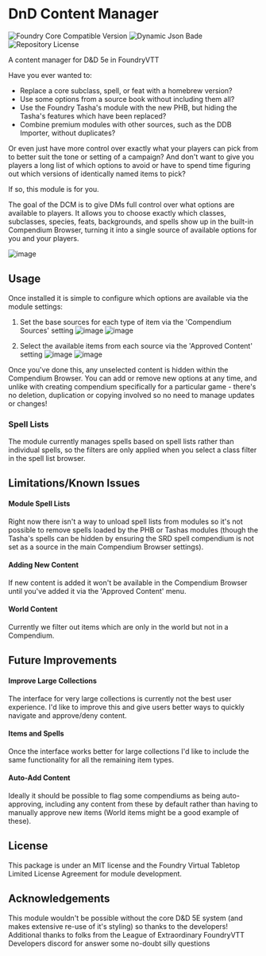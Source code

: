 # DnD Content Manager
![Foundry Core Compatible Version](https://img.shields.io/badge/dynamic/json.svg?url=https%3A%2F%2Fraw.githubusercontent.com%2Fjennis0%2Fdcm%2Fmain%2Fmodule.json&label=Foundry%20Version&query=$.compatibility.verified&colorB=orange)
![Dynamic Json Bade](https://img.shields.io/badge/dynamic/json?url=https%3A%2F%2Fraw.githubusercontent.com%2Fjennis0%2Fdcm%2Fmain%2Fmodule.json&query=$.relationships.systems%5B%3A1%5D.compatibility.minimum&label=DnD%205e%20Core%20Version&color=orange)
![Repository License](https://img.shields.io/github/license/jennis0/dcm)

A content manager for D&amp;D 5e in FoundryVTT


Have you ever wanted to:
- Replace a core subclass, spell, or feat with a homebrew version?
- Use some options from a source book without including them all?
- Use the Foundry Tasha's module with the new PHB, but hiding the Tasha's features which have been replaced?
- Combine premium modules with other sources, such as the DDB Importer, without duplicates?
  
Or even just have more control over exactly what your players can pick from to better suit the tone or setting of a campaign? And don't want to give you players a long list of which options to avoid or have to spend time figuring out which versions of identically named items to pick?

If so, this module is for you.

The goal of the DCM is to give DMs full control over what options are available to players. It allows you to choose exactly which classes, subclasses, species, feats, backgrounds, and spells show up in the built-in Compendium Browser, turning it into a single source of available options for you and your players.

![image](https://github.com/user-attachments/assets/4a674f26-b0a1-4dd8-9512-45149eb74636)

## Usage
Once installed it is simple to configure which options are available via the module settings:
1. Set the base sources for each type of item via the 'Compendium Sources' setting
   ![image](https://github.com/user-attachments/assets/c5133ff9-c8c5-4663-9d9a-e26ed5fd4813)
   ![image](https://github.com/user-attachments/assets/4f6369d8-dca4-412e-9bfd-81a8cbd4afb7)


3. Select the available items from each source via the 'Approved Content' setting
   ![image](https://github.com/user-attachments/assets/2b8fe88b-78b5-45f3-a9c8-02d6df16f431)
   ![image](https://github.com/user-attachments/assets/f6ae60a2-1c28-481b-aaf9-cc98585a1de1)


Once you've done this, any unselected content is hidden within the Compendium Browser. You can add or remove new options at any time, and unlike with creating compendium specifically for a particular game - there's no deletion, duplication or copying involved so no need to manage updates or changes!

### Spell Lists
The module currently manages spells based on spell lists rather than individual spells, so the filters are only applied when you select a class filter in the spell list browser. 

## Limitations/Known Issues

#### Module Spell Lists
Right now there isn't a way to unload spell lists from modules so it's not possible to remove spells loaded by the PHB or Tashas modules (though the Tasha's spells can be hidden by ensuring the SRD spell compendium is not set as a source in the main Compendium Browser settings).

#### Adding New Content
If new content is added it won't be available in the Compendium Browser until you've added it via the 'Approved Content' menu.

#### World Content
Currently we filter out items which are only in the world but not in a Compendium. 

## Future Improvements

#### Improve Large Collections
The interface for very large collections is currently not the best user experience. I'd like to improve this and give users better ways to quickly navigate and approve/deny content.

#### Items and Spells
Once the interface works better for large collections I'd like to include the same functionality for all the remaining item types.

#### Auto-Add Content
Ideally it should be possible to flag some compendiums as being auto-approving, including any content from these by default rather than having to manually approve new items (World items might be a good example of these). 

## License
This package is under an MIT license and the Foundry Virtual Tabletop Limited License Agreement for module development.

## Acknowledgements
This module wouldn't be possible without the core D&D 5E system (and makes extensive re-use of it's styling) so thanks to the developers!
Additional thanks to folks from the League of Extraordinary FoundryVTT Developers discord for answer some no-doubt silly questions
